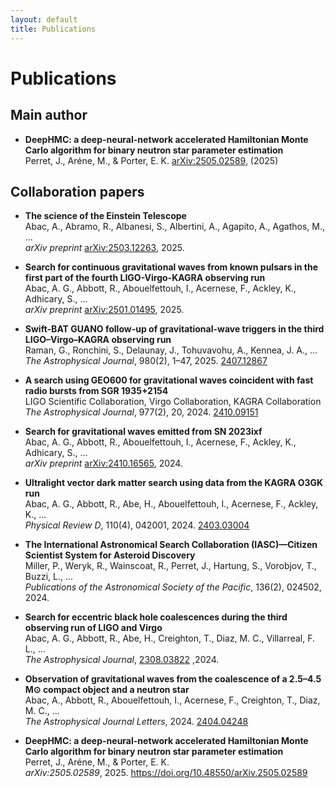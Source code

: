 ```yaml
---
layout: default
title: Publications
---
```


# Publications

## Main author 


- **DeepHMC: a deep-neural-network accelerated Hamiltonian Monte Carlo algorithm for binary neutron star parameter estimation**  
  Perret, J., Aréne, M., & Porter, E. K. [arXiv:2505.02589](https://doi.org/10.48550/arXiv.2505.02589), (2025)

## Collaboration papers

- **The science of the Einstein Telescope**  
  Abac, A., Abramo, R., Albanesi, S., Albertini, A., Agapito, A., Agathos, M., ...  
  *arXiv preprint* [arXiv:2503.12263](https://arxiv.org/abs/2503.12263), 2025.

- **Search for continuous gravitational waves from known pulsars in the first part of the fourth LIGO-Virgo-KAGRA observing run**  
  Abac, A. G., Abbott, R., Abouelfettouh, I., Acernese, F., Ackley, K., Adhicary, S., ...  
  *arXiv preprint* [arXiv:2501.01495](https://arxiv.org/abs/2501.01495), 2025.

- **Swift-BAT GUANO follow-up of gravitational-wave triggers in the third LIGO–Virgo–KAGRA observing run**  
  Raman, G., Ronchini, S., Delaunay, J., Tohuvavohu, A., Kennea, J. A., ...  
  *The Astrophysical Journal*, 980(2), 1–47, 2025. [2407.12867](https://arxiv.org/abs/2407.12867)

- **A search using GEO600 for gravitational waves coincident with fast radio bursts from SGR 1935+2154**  
  LIGO Scientific Collaboration, Virgo Collaboration, KAGRA Collaboration  
  *The Astrophysical Journal*, 977(2), 20, 2024.  [2410.09151](https://arxiv.org/abs/2410.09151)

- **Search for gravitational waves emitted from SN 2023ixf**  
  Abac, A. G., Abbott, R., Abouelfettouh, I., Acernese, F., Ackley, K., Adhicary, S., ...  
  *arXiv preprint* [arXiv:2410.16565](https://arxiv.org/abs/2410.16565), 2024.

- **Ultralight vector dark matter search using data from the KAGRA O3GK run**  
  Abac, A. G., Abbott, R., Abe, H., Abouelfettouh, I., Acernese, F., Ackley, K., ...  
  *Physical Review D*, 110(4), 042001, 2024. [2403.03004](https://arxiv.org/abs/2403.03004)

- **The International Astronomical Search Collaboration (IASC)—Citizen Scientist System for Asteroid Discovery**  
  Miller, P., Weryk, R., Wainscoat, R., Perret, J., Hartung, S., Vorobjov, T., Buzzi, L., ...  
  *Publications of the Astronomical Society of the Pacific*, 136(2), 024502, 2024. 

- **Search for eccentric black hole coalescences during the third observing run of LIGO and Virgo**  
  Abac, A. G., Abbott, R., Abe, H., Creighton, T., Diaz, M. C., Villarreal, F. L., ...  
  *The Astrophysical Journal*, [2308.03822](https://arxiv.org/abs/2308.03822) ,2024.

- **Observation of gravitational waves from the coalescence of a 2.5–4.5 M⊙ compact object and a neutron star**  
  Abac, A., Abbott, R., Abouelfettouh, I., Acernese, F., Creighton, T., Diaz, M. C., ...  
  *The Astrophysical Journal Letters*, 2024. [2404.04248](https://arxiv.org/abs/2404.04248)

- **DeepHMC: a deep-neural-network accelerated Hamiltonian Monte Carlo algorithm for binary neutron star parameter estimation**  
  Perret, J., Aréne, M., & Porter, E. K.  
  *arXiv:2505.02589*, 2025. https://doi.org/10.48550/arXiv.2505.02589
